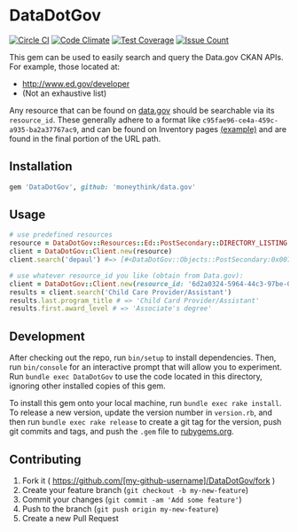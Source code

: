# DataDotGov

[![Circle CI](https://circleci.com/gh/moneythink/data.gov.svg?style=svg)](https://circleci.com/gh/moneythink/data.gov) [![Code Climate](https://codeclimate.com/github/moneythink/data.gov/badges/gpa.svg)](https://codeclimate.com/github/moneythink/data.gov) [![Test Coverage](https://codeclimate.com/github/moneythink/data.gov/badges/coverage.svg)](https://codeclimate.com/github/moneythink/data.gov/coverage) [![Issue Count](https://codeclimate.com/github/moneythink/data.gov/badges/issue_count.svg)](https://codeclimate.com/github/moneythink/data.gov)

This gem can be used to easily search and query the Data.gov CKAN APIs. For example, those located at:

- http://www.ed.gov/developer
- (Not an exhaustive list)

Any resource that can be found on [data.gov](http://www.data.gov/) should be searchable via its `resource_id`. These generally adhere to a format like `c95fae96-ce4a-459c-a935-ba2a37767ac9`, and can be found on Inventory pages [(example)](https://inventory.data.gov/dataset/032e19b4-5a90-41dc-83ff-6e4cd234f565/resource/38625c3d-5388-4c16-a30f-d105432553a4) and are found in the final portion of the URL path.

## Installation

```ruby
gem 'DataDotGov', github: 'moneythink/data.gov'
```

## Usage

```ruby
# use predefined resources
resource = DataDotGov::Resources::Ed::PostSecondary::DIRECTORY_LISTING
client = DataDotGov::Client.new(resource)
client.search('depaul') #=> [#<DataDotGov::Objects::PostSecondary:0x007ff8c5904cf8 @_id=1104, @institution_name="DePaul University", @state="IL", ... ]

# use whatever resource_id you like (obtain from Data.gov):
client = DataDotGov::Client.new(resource_id: '6d2a0324-5964-44c3-97be-061c0eb5fcc9')
results = client.search('Child Care Provider/Assistant')
results.last.program_title # => 'Child Card Provider/Assistant'
results.first.award_level # => 'Associate's degree'
```

## Development

After checking out the repo, run `bin/setup` to install dependencies. Then, run `bin/console` for an interactive prompt that will allow you to experiment. Run `bundle exec DataDotGov` to use the code located in this directory, ignoring other installed copies of this gem.

To install this gem onto your local machine, run `bundle exec rake install`. To release a new version, update the version number in `version.rb`, and then run `bundle exec rake release` to create a git tag for the version, push git commits and tags, and push the `.gem` file to [rubygems.org](https://rubygems.org).

## Contributing

1. Fork it ( https://github.com/[my-github-username]/DataDotGov/fork )
2. Create your feature branch (`git checkout -b my-new-feature`)
3. Commit your changes (`git commit -am 'Add some feature'`)
4. Push to the branch (`git push origin my-new-feature`)
5. Create a new Pull Request
